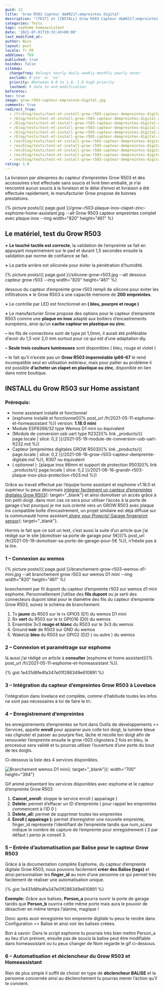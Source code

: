 ```yaml
---
guid: 12
title: 'Grow R503 Capteur d&#8217;empreintes digital'
description: "[TEST] et [INSTALL] Grow R503 Capteur d&#8217;empreintes digital avec esphome et homeassistant"
categories: Tests
tags: esphome homeassistant
date: '2021-07-01T19:33:43+00:00'
last_modified_at:
author: Nico
layout: post
locale: fr_FR
addViews: 789
published: true
noindex: false
sitemap:
  changefreq: #always hourly daily weekly monthly yearly never
  exclude: #'yes' or 'no'
  priority: #between 0.0 to 1.0, 1.0 high priority
  lastmod: # date to end modification
beforetoc:
toc: true
image: grow-r503-capteur-empreinte-digital.jpg
comments: true
redirect_from:
  - /fr/blog/tests/test-et-install-grow-r503-capteur-dempreintes-digital-avec-esphome-et-homeassistant/
  - /blog/tests/test-et-install-grow-r503-capteur-dempreintes-digital-avec-esphome-et-homeassistant/
  - /blog/tests/test-et-install-grow-r503-capteur-dempreintes-digital-avec-esphome-et-homeassistant/2/
  - /blog/tests/test-et-install-grow-r503-capteur-dempreintes-digital-avec-esphome-et-homeassistant/3/
  - /blog/tests/test-et-install-grow-r503-capteur-dempreintes-digital-avec-esphome-et-homeassistant/4/
  - /blog/tests/test-et-install-grow-r503-capteur-dempreintes-digital-avec-esphome-et-homeassistant/5/
  - /en/blog/tests/test-et-install-grow-r503-capteur-dempreintes-digital-avec-esphome-et-homeassistant/
  - /en/blog/tests/test-et-install-grow-r503-capteur-dempreintes-digital-avec-esphome-et-homeassistant/2/
  - /en/blog/tests/test-et-install-grow-r503-capteur-dempreintes-digital-avec-esphome-et-homeassistant/3/
  - /en/blog/tests/test-et-install-grow-r503-capteur-dempreintes-digital-avec-esphome-et-homeassistant/4/
  - /en/blog/tests/test-et-install-grow-r503-capteur-dempreintes-digital-avec-esphome-et-homeassistant/5/
rating: 5.0
---
```

La livraison par aliexpress du capteur d’empreintes Grow R503 et des accessoires s’est effectuée sans soucis et livré bien emballé, je n’ai rencontré aucun soucis à la livraison et le délai d’envoi et livraison a été effectuée rapidement, le manufacturier Grow propose de bonnes prestations.

{% picture posts/{{ page.guid }}/grow-r503-plaque-inox-clapet-zinc-esphome-home-assistant.jpg --alt Grow R503 capteur empreintes complet avec plaque inox --img width="820" height="461" %}

## Le matériel, test du Grow R503

**+** **Le touché tactile est correcte**, la validation de l’empreinte se fait en appuyant moyennement sur le pad et durant 1,5 secondes ensuite la validation par norme de confiance se fait.

**+** La partie arrière est siliconée pour éviter la pénétration d’humidité.

{% picture posts/{{ page.guid }}/silicone-grow-r503.jpg --alt dessous capteur grow r503 --img width="820" height="461" %}

dessous du capteur d’empreinte grow r503 rempli de silicone pour éviter les infiltrations **+** le Grow R503 a une capacité mémoire de **200 empreintes**.

**+** Le contrôle par LED est fonctionnel en **( bleu, pourpre et rouge )**

**+** Le manufacturier Grow propose des options pour le capteur d’empreinte R503 comme une **plaque en inox** adapté aux boîtiers d’encastrements européens, ainsi qu’un **cache capteur en plastique ou zinc**.

**–** les fils de connections sont de type jst 1,0mm, il aurait été préférable d’avoir du 1,5 voir 2,0 mm surtout pour ce qui est d’une adaptation diy.

**–** **Seule trois couleurs lumineuses** sont disponibles ( bleu, rouge et violet )

**–** le fait qu’il n’existe pas un **Grow R503 imperméable ip66-67** le rend incompatible seul en utilisation extérieur, mais pour pallier au problème il est possible **d’acheter un clapet en plastique ou zinc**, disponible en lien dans notre boutique.

## INSTALL du Grow R503 sur Home assistant

### Prérequis:

- home assistant installé et fonctionnel
- [esphome installé et fonctionnel]({% post_url /fr/2021-05-11-esphome-et-homeassistant %}) version: **1.18.0 mini**
- Module ESP8266/32 type Wemos D1 mini ou équivalent
- [Module de conversion usb uart type ft232]({% link _products/{{ page.locale | slice: 0,2 }}/2021-05-19-module-de-conversion-usb-uart-ft232.md %})
- Capteur [empreintes digitales GROW R503]({% link _products/{{ page.locale | slice: 0,2 }}/2021-06-16-grow-r503-capteur-dempreinte-digitale.md %}), R307 ou équivalent
- ( optionnel ): [plaque inox 86mm et support de protection R503]({% link _products/{{ page.locale | slice: 0,2 }}/2021-06-16-grandir-r503-plaque-inox-plus-protection-r503.md %})

Grâce au travail effectué par l’équipe home assistant et esphome v1.18.0 et supérieur tu peux désormais [intégrer facilement un capteur d’empreintes digitales Grow R503](https://esphome.io/components/fingerprint_grow.html){: target="_blank"} et ainsi domotiser un accès grâce à ton petit doigt. dans mon cas ce sera pour utiliser l’accès à la porte de garage c’est pourquoi je me suis orienté vers un GROW R503 avec plaque inx compatible boîte d’encastrement, un projet similaire est déjà diffusé sur la communauté home assistant[ *share your Projects!* Garage fingerprint sensor](https://community.home-assistant.io/t/garage-fingerprint-sensor/312977){: target="_blank"}.

Hormis le fait que ce soit un test, c’est aussi la suite d’un article que j’ai rédigé sur le site [domotiser sa porte de garage pour 5€]({% post_url /fr/2021-05-19-domotiser-sa-porte-de-garage-pour-5€ %}), n’hésite pas à le lire.

### 1 – Connexion au wemos

{% picture posts/{{ page.guid }}/branchement-grow-r503-wemos-d1-mini.jpg --alt branchement grow r503 sur wemos D1 mini --img width="820" height="461" %}

branchement par fil dupont du capteur d’empreinte r503 sur wemos d1 mini esphome. Personnellement j’utilise des **fils dupont** ou je serti des connecteurs dupont idéal pour le diamètre des fils du capteur d’empreinte Grow R503, suivez le schéma de branchement:

1. Tx **jaune** du R503 sur le rx GPIO5 (D1) du wemos D1 mini
2. Rx **vert** du R503 sur le tx GPIO16 (D0) du wemos
3. Ensemble 3v3 <span class="has-inline-color has-vivid-red-color">**rouge et blanc**</span> du R503 sur le 3v3 du wemos
4. Ground **noir** de R503 sur GND du wemos
5. WakeUp **bleu** du R503 sur GPIO2 (D2) ( ou autre ) du wemos

### 2 – Connexion et paramétrage sur esphome

là aussi j’ai rédigé un article à **consulter** [esphome et home assistant]({% post_url /fr/2021-05-11-esphome-et-homeassistant %}).

{% gist 1e431d8fe4fa347e01f286349e610891 %}

### 3 – Intégration du capteur d’empreintes Grow R503 à Lovelace

l’intégration dans lovelace est complète, comme d’habitude toutes les infos ne sont pas nécessaires à toi de faire le tri.

### 4 – Enregistrement d’empreintes

les enregistrements d’empreintes se font dans Outils de développements &gt;&gt; Services, appelle **enroll** pour appairer puis colle ton doigt, la lumière bleue vas clignoter et passer au pourpre fixe, lâche et recolle ton doigt afin de renouveler l’empreinte ensuite le grow r503 clignotera 2 fois en bleu, le processus sera validé et tu pourras utiliser l’ouverture d’une porte du bout de tes doigts.

Ci-dessous la liste des 4 services disponibles.

![Branchement wemos D1 mini](https://i2.wp.com/randomnerdtutorials.com/wp-content/uploads/2019/05/ESP8266-WeMos-D1-Mini-pinout-gpio-pin.png?w=715&quality=100&strip=all&ssl=1){: target="_blank"}{: width="700" height="394"}

Gif animé présentant les services disponibles avec esphome et le capteur d’empreinte Grow R503
1. **Cancel\_enroll:** stoppe le service enroll ( appairage )
2. **Delete:** permet d’effacer un ID d’empreinte ( pour rappel les empreintes commencent à l’ID 0 )
3. **Delete\_all:** permet de supprimer toutes les empreintes
4. **Enroll ( appairage ):** permet d’enregistrer une nouvelle empreinte, finger\_id représente l’identifiant de l’empreinte tandis que num\_scans indique le nombre de capture de l’empreinte pour enregistrement ( 2 par défaut ) perso je conseil 3.

### 5 – Entrée d’automatisation par Balise pour le capteur Grow R503

Grâce à la documentation complète Esphome, du capteur d’empreinte digitale Grow R503, nous pouvons facilement **créer des Balise (tags)** et ainsi personnaliser les **finger\_id** au nom d’une personne ce qui permet très facilement de réaliser une automatisation unique.

{% gist 1e431d8fe4fa347e01f286349e610891 %}

**Exemple:** Grâce aux balises, **Person\_a** pourra ouvrir la porte de garage tandis que **Person\_b** ouvrira cette même porte mais aura le pouvoir de désactiver en même temps l’alarme, magique !

Donc après avoir enregistrée ton empreinte digitale tu peux te rendre dans Configuration &gt;&gt; Balise et ainsi voir les balises créées.

Bon à savoir: Dans le script esphome tu pourrais très bien mettre Person\_a au lieu d’un prénom, ensuite pas de soucis la balise peut être modifiable dans homeassistant ou tu peux changer de Nom regarde le gif ci-dessous.

### 6 – Automatisation et déclencheur du Grow R503 et Homeassistant

Rien de plus simple il suffit de choisir en type de **déclencheur BALISE** et la personne concernée ainsi au déclenchement tu pourras mener l’action qu’il te convient.
